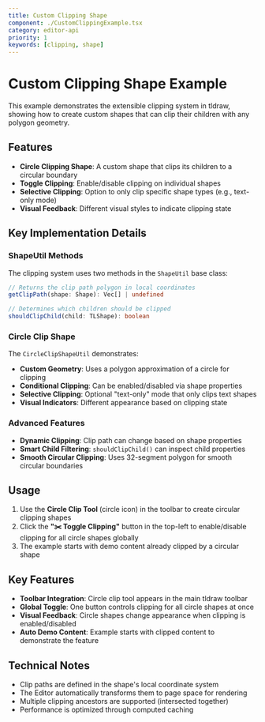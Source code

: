 ```yaml
---
title: Custom Clipping Shape
component: ./CustomClippingExample.tsx
category: editor-api
priority: 1
keywords: [clipping, shape]
---
```


# Custom Clipping Shape Example

This example demonstrates the extensible clipping system in tldraw, showing how to create custom shapes that can clip their children with any polygon geometry.

## Features

- **Circle Clipping Shape**: A custom shape that clips its children to a circular boundary
- **Toggle Clipping**: Enable/disable clipping on individual shapes
- **Selective Clipping**: Option to only clip specific shape types (e.g., text-only mode)
- **Visual Feedback**: Different visual styles to indicate clipping state

## Key Implementation Details

### ShapeUtil Methods

The clipping system uses two methods in the `ShapeUtil` base class:

```typescript
// Returns the clip path polygon in local coordinates
getClipPath(shape: Shape): Vec[] | undefined

// Determines which children should be clipped
shouldClipChild(child: TLShape): boolean
```

### Circle Clip Shape

The `CircleClipShapeUtil` demonstrates:

- **Custom Geometry**: Uses a polygon approximation of a circle for clipping
- **Conditional Clipping**: Can be enabled/disabled via shape properties
- **Selective Clipping**: Optional "text-only" mode that only clips text shapes
- **Visual Indicators**: Different appearance based on clipping state

### Advanced Features

- **Dynamic Clipping**: Clip path can change based on shape properties
- **Smart Child Filtering**: `shouldClipChild()` can inspect child properties
- **Smooth Circular Clipping**: Uses 32-segment polygon for smooth circular boundaries

## Usage

1. Use the **Circle Clip Tool** (circle icon) in the toolbar to create circular clipping shapes
2. Click the **"✂️ Toggle Clipping"** button in the top-left to enable/disable clipping for all circle shapes globally
3. The example starts with demo content already clipped by a circular shape

## Key Features

- **Toolbar Integration**: Circle clip tool appears in the main tldraw toolbar
- **Global Toggle**: One button controls clipping for all circle shapes at once
- **Visual Feedback**: Circle shapes change appearance when clipping is enabled/disabled
- **Auto Demo Content**: Example starts with clipped content to demonstrate the feature

## Technical Notes

- Clip paths are defined in the shape's local coordinate system
- The Editor automatically transforms them to page space for rendering
- Multiple clipping ancestors are supported (intersected together)
- Performance is optimized through computed caching
